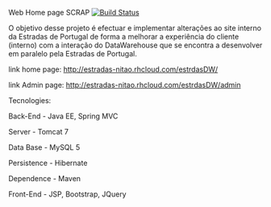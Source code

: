 Web Home page SCRAP
[![Build Status](https://travis-ci.org/marcionitao/estradasDW.svg?branch=master)](https://travis-ci.org/marcionitao/estradasDW)

O objetivo desse projeto é efectuar e implementar alterações ao site interno da Estradas de Portugal de forma a melhorar a
experiência do cliente (interno) com a interação do DataWarehouse que se encontra a desenvolver em paralelo pela
Estradas de Portugal.

link home page:
http://estradas-nitao.rhcloud.com/estrdasDW/

link Admin page:
http://estradas-nitao.rhcloud.com/estrdasDW/admin

Tecnologies:

Back-End - Java EE, Spring MVC

Server - Tomcat 7

Data Base - MySQL 5

Persistence - Hibernate

Dependence - Maven

Front-End - JSP, Bootstrap, JQuery